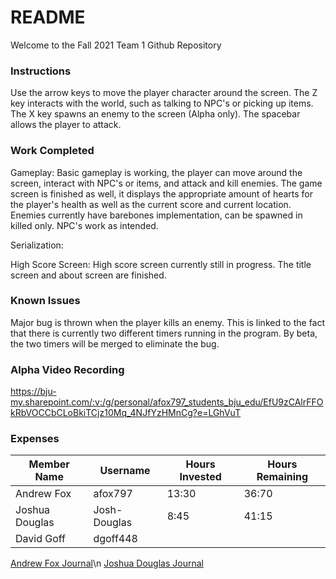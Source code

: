 # README

Welcome to the Fall 2021 Team 1 Github Repository

### Instructions
Use the arrow keys to move the player character around the screen. The Z key interacts with the world, such as talking to NPC's or picking up items. The X key spawns an enemy to the screen (Alpha only). The spacebar allows the player to attack.

### Work Completed
Gameplay: Basic gameplay is working, the player can move around the screen, interact with NPC's or items, and attack and kill enemies. The game screen is finished as well, it displays the appropriate amount of hearts for the player's health as well as the current score and current location. Enemies currently have barebones implementation, can be spawned in killed only. NPC's work as intended.


Serialization:


High Score Screen: High score screen currently still in progress. The title screen and about screen are finished.


### Known Issues
Major bug is thrown when the player kills an enemy. This is linked to the fact that there is currently two different timers running in the program. By beta, the two timers will be merged to eliminate the bug.



### Alpha Video Recording
https://bju-my.sharepoint.com/:v:/g/personal/afox797_students_bju_edu/EfU9zCAlrFFOkRbVOCCbCLoBkiTCjz10Mq_4NJfYzHMnCg?e=LGhVuT


### Expenses
| Member Name | Username | Hours Invested | Hours Remaining |
|-------------|----------|----------------|-----------------|
| Andrew Fox | afox797 | 13:30 | 36:70 |
| Joshua Douglas | Josh-Douglas | 8:45 | 41:15 |
| David Goff | dgoff448 | | | |

[Andrew Fox Journal](https://github.com/bjucps209/fall2021-team1/wiki/Andrew-Fox-Journal)\n
[Joshua Douglas Journal](https://github.com/bjucps209/fall2021-team1/wiki/Joshua-Douglas-Journal)
